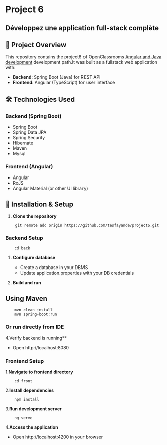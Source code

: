 # Project 6

## Développez une application full-stack complète

## 📝 Project Overview

This repository contains the project6 of  OpenClassrooms [Angular and Java development](https://openclassrooms.com/fr/paths/533-developpeur-full-stack-java-et-angular) development path.It was built as a fullstack web application with:

- **Backend**: Spring Boot (Java) for REST API
- **Frontend**: Angular (TypeScript) for user interface

## 🛠️ Technologies Used

### Backend (Spring Boot)

- Spring Boot
- Spring Data JPA
- Spring Security
- Hibernate
- Maven
- Mysql

### Frontend (Angular)

- Angular
- RxJS
- Angular Material (or other UI library)

## 🚀 Installation & Setup

1. **Clone the repository**
  
        git remote add origin https://github.com/tesfayande/project6.git

### Backend Setup

        cd back

1. **Configure database**
   - Create a database in your DBMS
   - Update application.properties with your DB credentials

2. **Build and run**

## Using Maven

        mvn clean install
        mvn spring-boot:run

### Or run directly from IDE

4.Verify backend is running**

- Open http://localhost:8080

### Frontend Setup

1.**Navigate to frontend directory**

        cd front

2.**Install dependencies**

        npm install

3.**Run development server**

        ng serve

4.**Access the application**

- Open http://localhost:4200 in your browser
